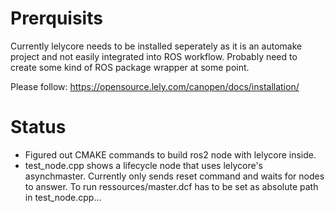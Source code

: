 # Prerquisits

Currently lelycore needs to be installed seperately as it is an automake project and not easily integrated into ROS workflow.
Probably need to create some kind of ROS package wrapper at some point.

Please follow: https://opensource.lely.com/canopen/docs/installation/

# Status
* Figured out CMAKE commands to build ros2 node with lelycore inside.
* test_node.cpp shows a lifecycle node that uses lelycore's asynchmaster. Currently only sends reset command and waits for nodes to answer. To run ressources/master.dcf has to be set as absolute path in test_node.cpp...